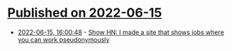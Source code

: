 # [Published on 2022-06-15](index.md)

* [2022-06-15, 16:00:48](https://news.ycombinator.com/item?id=31755025) - [Show HN: I made a site that shows jobs where you can work pseudonymously](https://anonfriendly.com)
